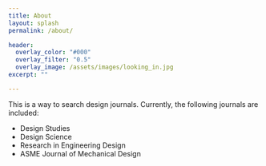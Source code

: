 ```yaml
---
title: About
layout: splash
permalink: /about/

header:
  overlay_color: "#000"
  overlay_filter: "0.5"
  overlay_image: /assets/images/looking_in.jpg
excerpt: ""

---
```

This is a way to search design journals. Currently, the following journals are included:
- Design Studies
- Design Science
- Research in Engineering Design
- ASME Journal of Mechanical Design